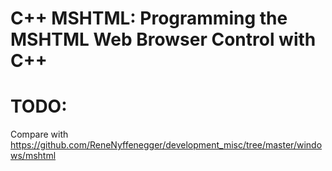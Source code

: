 # C++ MSHTML: Programming the MSHTML Web Browser Control with C++

# TODO:

Compare with https://github.com/ReneNyffenegger/development_misc/tree/master/windows/mshtml
